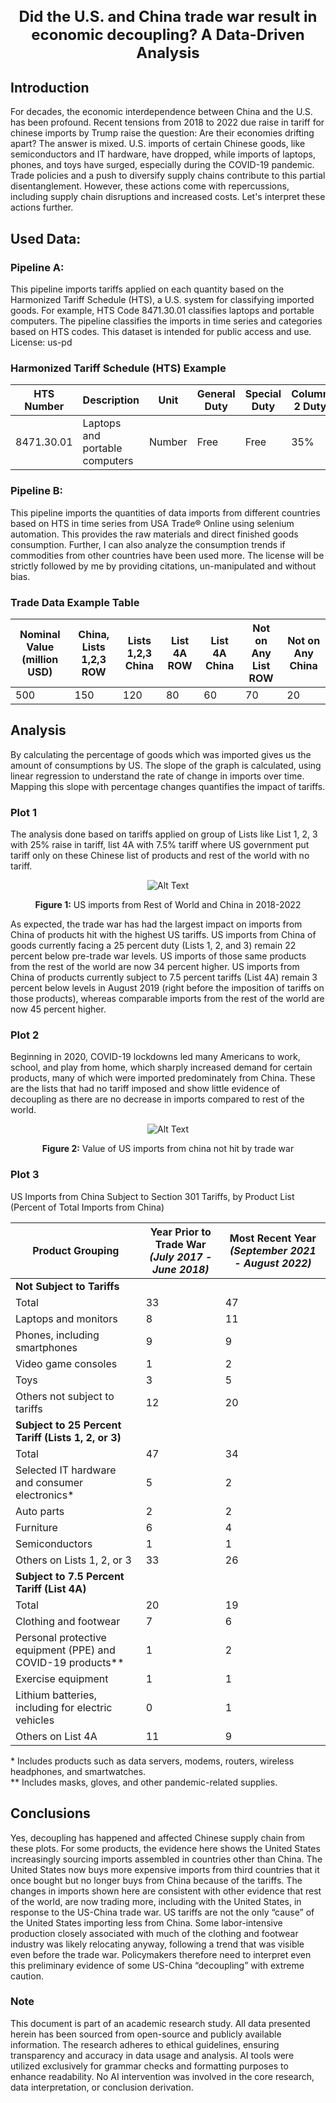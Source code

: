 <div style="text-align: center;">
    <h2 style="font-size: 24px;">Did the U.S. and China trade war result in economic decoupling? A Data-Driven Analysis</h2>
</div>

## Introduction
For decades, the economic interdependence between China and the U.S. has been profound. Recent tensions from 2018 to 2022 due raise in tariff for chinese imports by Trump raise the question: Are their economies drifting apart? The answer is mixed. U.S. imports of certain Chinese goods, like semiconductors and IT hardware, have dropped, while imports of laptops, phones, and toys have surged, especially during the COVID-19 pandemic. Trade policies and a push to diversify supply chains contribute to this partial disentanglement. However, these actions come with repercussions, including supply chain disruptions and increased costs. Let's interpret these actions further.

## Used Data:
### Pipeline A:
This pipeline imports tariffs applied on each quantity based on the Harmonized Tariff Schedule (HTS), a U.S. system for classifying imported goods. For example, HTS Code 8471.30.01 classifies laptops and portable computers. The pipeline classifies the imports in time series and categories based on HTS codes. This dataset is intended for public access and use. License: us-pd  

### Harmonized Tariff Schedule (HTS) Example
| **HTS Number** | **Description**           | **Unit** | **General Duty** | **Special Duty** | **Column 2 Duty** | **Quota** | **Additional Duties** |
|----------------|---------------------------|----------|------------------|------------------|-------------------|-----------|-----------------------|
| 8471.30.01     | Laptops and portable computers | Number   | Free             | Free             | 35%               | None      | N/A                   |

### Pipeline B:
This pipeline imports the quantities of data imports from different countries based on HTS in time series from USA Trade® Online using selenium automation. This provides the raw materials and direct finished goods consumption. Further, I can also analyze the consumption trends if commodities from other countries have been used more. The license will be strictly followed by me by providing citations, un-manipulated and without bias.  

### Trade Data Example Table
| **Nominal Value (million USD)** | **China, Lists 1,2,3 ROW** | **Lists 1,2,3 China** | **List 4A ROW** | **List 4A China** | **Not on Any List ROW** | **Not on Any China** |
|---------------------------------|----------------------------|-----------------------|------------------|-------------------|-------------------------|----------------------|
| 500                             | 150                        | 120                   | 80               | 60                | 70                      | 20                   |

## Analysis
By calculating the percentage of goods which was imported gives us the amount of consumptions by US. The slope of the graph is calculated, using linear regression to understand the rate of change in imports over time. Mapping this slope with percentage changes quantifies the impact of tariffs.

### Plot 1
The analysis done based on tariffs applied on group of Lists like List 1, 2, 3 with 25% raise in tariff, list 4A with 7.5% tariff where US government put tariff only on these Chinese list of products and rest of the world with no tariff.
<div style="text-align: center;">
    <img src="./pic1.png" alt="Alt Text" title="Optional Title" style="width: auto; height: auto;">
    <p><strong>Figure 1:</strong> US imports from Rest of World and China in 2018-2022</p>
</div>
As expected, the trade war has had the largest impact on imports from China of products hit with the highest US tariffs. US imports from China of goods currently facing a 25 percent duty (Lists 1, 2, and 3) remain 22 percent below pre-trade war levels. US imports of those same products from the rest of the world are now 34 percent higher. US imports from China of products currently subject to 7.5 percent tariffs (List 4A) remain 3 percent below levels in August 2019 (right before the imposition of tariffs on those products), whereas comparable imports from the rest of the world are now 45 percent higher.

### Plot 2
Beginning in 2020, COVID-19 lockdowns led many Americans to work, school, and play from home, which sharply increased demand for certain products, many of which were imported predominately from China. These are the lists that had no tariff imposed and show little evidence of decoupling as there are no decrease in imports compared to rest of the world.
<div style="text-align: center;">
    <img src="./pic2.png" alt="Alt Text" title="Optional Title" style="width: auto; height: auto;">
    <p><strong>Figure 2:</strong> Value of US imports from china not hit by trade war</p>
</div>

### Plot 3
US Imports from China Subject to Section 301 Tariffs, by Product List (Percent of Total Imports from China)

| **Product Grouping** | **Year Prior to Trade War** *(July 2017 - June 2018)* | **Most Recent Year** *(September 2021 - August 2022)* |
|----------------------|-------------------------------------------------------|-------------------------------------------------------|
| **Not Subject to Tariffs** | | |
| Total | 33 | 47 |
| Laptops and monitors | 8 | 11 |
| Phones, including smartphones | 9 | 9 |
| Video game consoles | 1 | 2 |
| Toys | 3 | 5 |
| Others not subject to tariffs | 12 | 20 |
| **Subject to 25 Percent Tariff (Lists 1, 2, or 3)** | | |
| Total | 47 | 34 |
| Selected IT hardware and consumer electronics* | 5 | 2 |
| Auto parts | 2 | 2 |
| Furniture | 6 | 4 |
| Semiconductors | 1 | 1 |
| Others on Lists 1, 2, or 3 | 33 | 26 |
| **Subject to 7.5 Percent Tariff (List 4A)** | | |
| Total | 20 | 19 |
| Clothing and footwear | 7 | 6 |
| Personal protective equipment (PPE) and COVID-19 products** | 1 | 2 |
| Exercise equipment | 1 | 1 |
| Lithium batteries, including for electric vehicles | 0 | 1 |
| Others on List 4A | 11 | 9 |

\* Includes products such as data servers, modems, routers, wireless headphones, and smartwatches.  
\** Includes masks, gloves, and other pandemic-related supplies.

## Conclusions
Yes, decoupling has happened and affected Chinese supply chain from these plots. For some products, the evidence here shows the United States increasingly sourcing imports assembled in countries other than China. The United States now buys more expensive imports from third countries that it once bought but no longer buys from China because of the tariffs. The changes in imports shown here are consistent with other evidence that rest of the world, are now trading more, including with the United States, in response to the US-China trade war.
US tariffs are not the only “cause” of the United States importing less from China. Some labor-intensive production closely associated with much of the clothing and footwear industry was likely relocating anyway, following a trend that was visible even before the trade war.
Policymakers therefore need to interpret even this preliminary evidence of some US-China “decoupling” with extreme caution.

### **Note**
This document is part of an academic research study. All data presented herein has been sourced from open-source and publicly available information. The research adheres to ethical guidelines, ensuring transparency and accuracy in data usage and analysis. AI tools were utilized exclusively for grammar checks and formatting purposes to enhance readability. No AI intervention was involved in the core research, data interpretation, or conclusion derivation.
